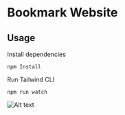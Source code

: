 # Bookmark Website


## Usage

Install dependencies

```
npm Install
```

Run Tailwind CLI

```
npm run watch
```

![Alt text](images/bookmark.png)
